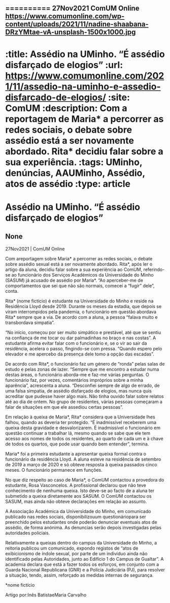 
==========
27Nov2021
ComUM Online
https://www.comumonline.com/wp-content/uploads/2021/11/nadine-shaabana-DRzYMtae-vA-unsplash-1500x1000.jpg
---
:title: Assédio na UMinho. “É assédio disfarçado de elogios”
:url: https://www.comumonline.com/2021/11/assedio-na-uminho-e-assedio-disfarcado-de-elogios/
:site: ComUM
:description: Com a reportagem de Maria* a percorrer as redes sociais, o debate sobre assédio está a ser novamente abordado. Rita* decidiu falar sobre a sua experiência.
:tags: UMinho, denúncias, AAUMinho, Assédio, atos de assédio
:type: article
==========


# **Assédio na UMinho. “É assédio disfarçado de elogios”**

## None

27Nov2021 | ComUM Online

Com areportagem sobre Maria* a percorrer as redes sociais, o debate sobre assédio sexual está a ser novamente abordado. Rita*, após ler o artigo da aluna, decidiu falar sobre a sua experiência ao ComUM, referindo-se ao funcionário dos Serviços Académicos da Universidade do Minho (SASUM) já acusado de assédio por Maria*. “Ao aperceber-me de comportamentos que sei que não são normais, comecei a “fugir” dele”, conta.

Rita* (nome fictício) é estudante na Universidade do Minho e reside na Residência Lloyd desde 2019. Durante os meses da estadia, que depois se viram interrompidos pela pandemia, o funcionário em questão abordava Rita* sempre que a via. De acordo com a aluna, a pessoa “falava muito e transbordava simpatia”.

“No início, começou por ser muito simpático e prestável, até que se sentiu na confiança de me tocar ou dar palmadinhas no braço e nas costas”. A estudante afirma evitar falar com o funcionário e, se o vir ao sair da residência, acelera o passo, fingindo-se com pressa. “Quando espero pelo elevador e me apercebo da presença dele tomo a opção das escadas”.

De acordo com Rita*, o funcionário faz um género de “ronda” pelas salas de estudo e pelas zonas de lazer. “Sempre que me encontro a estudar numa destas áreas, o funcionário aborda-me e faz-me várias perguntas. O funcionário faz, por vezes, comentários impróprios sobre a minha aparência”, acrescenta a aluna. “Desconfiei sempre de algo de errado, de uma falsa simpatia, de assédio disfarçado de elogios, mas nunca quis acreditar que pudesse haver algo mais. Não tinha ouvido falar sobre relatos até ao dia de ontem. No grupo de residentes, várias pessoas começaram a falar de situações em que ele assediou certas pessoas”.

Em relação à queixa de Maria*, Rita* considera que a Universidade lhes falhou, quando as deveria ter protegido. “É inadmissível receberem uma queixa desta gravidade e desvalorizarem. É inadmissível o funcionário em questão continuar a trabalhar lá, mesmo quando se sabe que ele tem acesso aos nomes de todos os residentes, ao quarto de cada um e à chave de todos os quartos, que pode usar quando bem entender”, termina.

Maria* foi a primeira estudante a apresentar queixa formal contra o funcionário da residência Lloyd. A aluna esteve na residência de setembro de 2019 a março de 2020 e só obteve resposta à queixa passados cinco meses. O funcionário permanece em funções.

No que diz respeito ao caso de Maria*, o ComUM contactou a provedora do estudante, Rosa Vasconcelos. A profissional declarou que não teve conhecimento de nenhuma queixa. Isto deve-se ao facto de a aluna ter submetido a queixa diretamente aos SASUM. O ComUM contactou os SASUM, mas ainda não obteve declarações em relação ao assunto.

A Associação Académica da Universidade do Minho, em comunicado publicado nas redes sociais, disponibilizouum questionáriopara ser preenchido pelos estudantes onde poderão denunciar eventuais atos de assédio, de forma anónima. As denuncias serão depois investigadas pelas autoridades policiais.

Relativamente a queixas dentro do campus da Universidade do Minho, a reitoria publicou um comunicado, expondo registos de “atos de exibicionismo de índole sexual, por parte de um indivíduo ainda não identificado pelas Autoridades, junto ao Edifício 1 do Campus de Gualtar”. A academia declara que está a fazer todos os esforços, em conjunto com a Guarda Nacional Republicana (GNR) e a Polícia Judiciária (PJ), para resolver a situação, tendo, assim, reforçado as medidas internas de segurança.

*nome fictício

Artigo por:Inês BatistaeMaria Carvalho

